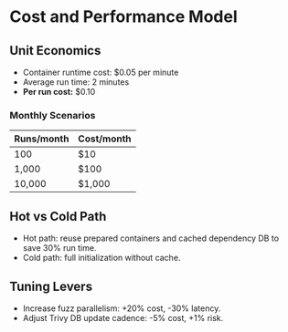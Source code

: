 # Cost and Performance Model

## Unit Economics
- Container runtime cost: $0.05 per minute
- Average run time: 2 minutes
- **Per run cost:** $0.10

### Monthly Scenarios
| Runs/month | Cost/month |
|------------|------------|
| 100        | $10        |
| 1,000      | $100       |
| 10,000     | $1,000     |

## Hot vs Cold Path
- Hot path: reuse prepared containers and cached dependency DB to save 30% run time.
- Cold path: full initialization without cache.

## Tuning Levers
- Increase fuzz parallelism: +20% cost, -30% latency.
- Adjust Trivy DB update cadence: -5% cost, +1% risk.
